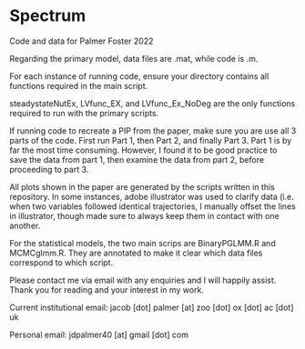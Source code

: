 # Spectrum
Code and data for Palmer Foster 2022

Regarding the primary model, data files are .mat, while code is .m.  

For each instance of running code, ensure your directory contains all functions required in the main script. 

steadystateNutEx, LVfunc_EX, and LVfunc_Ex_NoDeg are the only functions required to run with the primary scripts. 

If running code to recreate a PIP from the paper, make sure you are use all 3 parts of the code.  First run Part 1, then Part 2, and finally Part 3.  Part 1 is by far the most time consuming.  However, I found it to be good practice to save the data from part 1, then examine the data from part 2, before proceeding to part 3.  

All plots shown in the paper are generated by the scripts written in this repository.  In some instances, adobe illustrator was used to clarify data (i.e. when two variables followed identical trajectories, I manually offset the lines in illustrator, though made sure to always keep them in contact with one another. 

For the statistical models, the two main scrips are BinaryPGLMM.R and MCMCglmm.R.  They are annotated to make it clear which data files correspond to which script. 

Please contact me via email with any enquiries and I will happily assist.  Thank you for reading and your interest in my work.

Current institutional email: jacob [dot] palmer [at] zoo [dot] ox [dot] ac [dot] uk

Personal email:  jdpalmer40 [at] gmail [dot] com
